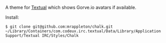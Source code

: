 A theme for [Textual](http://www.codeux.com/textual/) which shows Gorve.io
avatars if available.

Install:
```
$ git clone git@github.com:mrappleton/chalk.git ~/Library/Containers/com.codeux.irc.textual/Data/Library/Application Support/Textual IRC/Styles/Chalk
```
